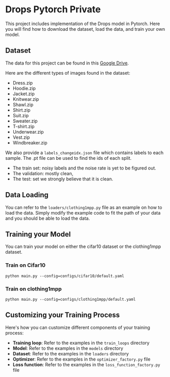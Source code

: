 # Drops Pytorch Private
This project includes implementation of the Drops model in Pytorch. Here you will find how to download the dataset, load the data, and train your own model. 

<!-- ## Getting Started
To start the training process, run the following command:

`python main.py --config=configs/cifar10/drops.yaml` -->


## Dataset
The data for this project can be found in this [Google Drive](https://drive.google.com/drive/folders/1hiBn4wzvgR0_P53fsJ1YrletlPx5qcSv?usp=sharing).

Here are the different types of images found in the dataset: 

- Dress.zip
- Hoodie.zip
- Jacket.zip
- Knitwear.zip
- Shawl.zip
- Shirt.zip
- Suit.zip
- Sweater.zip
- T-shirt.zip
- Underwear.zip
- Vest.zip
- Windbreaker.zip

We also provide a `labels_changeidx.json` file which contains labels to each sample. The .pt file can be used to find the ids of each split. 

- The train set: noisy labels and the noise rate is yet to be figured out. 
- The validation: mostly clean, 
- The test: set we strongly believe that it is clean.

## Data Loading 
You can refer to the `loaders/clothing1mpp.py` file as an example on how to load the data. Simply modify the example code to fit the path of your data and you should be able to load the data.

## Training your Model
You can train your model on either the cifar10 dataset or the clothing1mpp dataset.

### Train on Cifar10
`python main.py --config=configs/cifar10/default.yaml`


### Train on clothing1mpp
`python main.py --config=configs/clothing1mpp/default.yaml`


## Customizing your Training Process
Here's how you can customize different components of your training process:

- **Training loop**: Refer to the examples in the `train_loops` directory
- **Model**: Refer to the examples in the `models` directory
- **Dataset**: Refer to the examples in the `loaders` directory
- **Optimizer**: Refer to the examples in the `optimizer_factory.py` file
- **Loss function**: Refer to the examples in the `loss_function_factory.py` file
